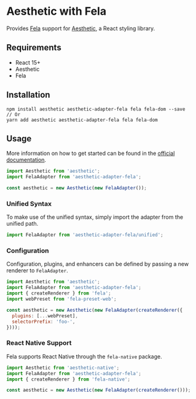 # Aesthetic with Fela

Provides [Fela](https://github.com/rofrischmann/fela) support for
[Aesthetic](https://github.com/milesj/aesthetic), a React styling library.

## Requirements

* React 15+
* Aesthetic
* Fela

## Installation

```
npm install aesthetic aesthetic-adapter-fela fela fela-dom --save
// Or
yarn add aesthetic aesthetic-adapter-fela fela fela-dom
```

## Usage

More information on how to get started can be found in the
[official documentation](https://github.com/milesj/aesthetic).

```javascript
import Aesthetic from 'aesthetic';
import FelaAdapter from 'aesthetic-adapter-fela';

const aesthetic = new Aesthetic(new FelaAdapter());
```

### Unified Syntax

To make use of the unified syntax, simply import the adapter from the unified path.

```javascript
import FelaAdapter from 'aesthetic-adapter-fela/unified';
```

### Configuration

Configuration, plugins, and enhancers can be defined by passing a new renderer
to `FelaAdapter`.

```javascript
import Aesthetic from 'aesthetic';
import FelaAdapter from 'aesthetic-adapter-fela';
import { createRenderer } from 'fela';
import webPreset from 'fela-preset-web';

const aesthetic = new Aesthetic(new FelaAdapter(createRenderer({
  plugins: [...webPreset],
  selectorPrefix: 'foo-',
})));
```

### React Native Support

Fela supports React Native through the `fela-native` package.

```javascript
import Aesthetic from 'aesthetic-native';
import FelaAdapter from 'aesthetic-adapter-fela';
import { createRenderer } from 'fela-native';

const aesthetic = new Aesthetic(new FelaAdapter(createRenderer()));
```
